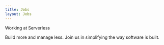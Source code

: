```yaml
---
title: Jobs
layout: Jobs
---
```


Working at Serverless

Build more and manage less. Join us in simplifying the way software is built.
